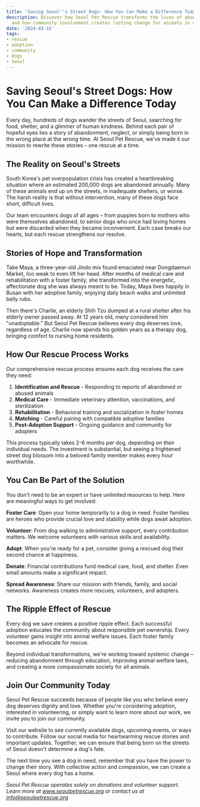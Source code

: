 ```yaml
---
title: 'Saving Seoul''s Street Dogs: How You Can Make a Difference Today'
description: Discover how Seoul Pet Rescue transforms the lives of abandoned dogs
  and how community involvement creates lasting change for animals in need.
date: '2024-03-15'
tags:
- rescue
- adoption
- community
- dogs
- Seoul
---
```


# Saving Seoul's Street Dogs: How You Can Make a Difference Today

Every day, hundreds of dogs wander the streets of Seoul, searching for food, shelter, and a glimmer of human kindness. Behind each pair of hopeful eyes lies a story of abandonment, neglect, or simply being born in the wrong place at the wrong time. At Seoul Pet Rescue, we've made it our mission to rewrite these stories – one rescue at a time.

## The Reality on Seoul's Streets

South Korea's pet overpopulation crisis has created a heartbreaking situation where an estimated 200,000 dogs are abandoned annually. Many of these animals end up on the streets, in inadequate shelters, or worse. The harsh reality is that without intervention, many of these dogs face short, difficult lives.

Our team encounters dogs of all ages – from puppies born to mothers who were themselves abandoned, to senior dogs who once had loving homes but were discarded when they became inconvenient. Each case breaks our hearts, but each rescue strengthens our resolve.

## Stories of Hope and Transformation

Take Maya, a three-year-old Jindo mix found emaciated near Dongdaemun Market, too weak to even lift her head. After months of medical care and rehabilitation with a foster family, she transformed into the energetic, affectionate dog she was always meant to be. Today, Maya lives happily in Busan with her adoptive family, enjoying daily beach walks and unlimited belly rubs.

Then there's Charlie, an elderly Shih Tzu dumped at a rural shelter after his elderly owner passed away. At 12 years old, many considered him "unadoptable." But Seoul Pet Rescue believes every dog deserves love, regardless of age. Charlie now spends his golden years as a therapy dog, bringing comfort to nursing home residents.

## How Our Rescue Process Works

Our comprehensive rescue process ensures each dog receives the care they need:

1. **Identification and Rescue** - Responding to reports of abandoned or abused animals
2. **Medical Care** - Immediate veterinary attention, vaccinations, and sterilization
3. **Rehabilitation** - Behavioral training and socialization in foster homes
4. **Matching** - Careful pairing with compatible adoptive families
5. **Post-Adoption Support** - Ongoing guidance and community for adopters

This process typically takes 2-6 months per dog, depending on their individual needs. The investment is substantial, but seeing a frightened street dog blossom into a beloved family member makes every hour worthwhile.

## You Can Be Part of the Solution

You don't need to be an expert or have unlimited resources to help. Here are meaningful ways to get involved:

**Foster Care**: Open your home temporarily to a dog in need. Foster families are heroes who provide crucial love and stability while dogs await adoption.

**Volunteer**: From dog walking to administrative support, every contribution matters. We welcome volunteers with various skills and availability.

**Adopt**: When you're ready for a pet, consider giving a rescued dog their second chance at happiness.

**Donate**: Financial contributions fund medical care, food, and shelter. Even small amounts make a significant impact.

**Spread Awareness**: Share our mission with friends, family, and social networks. Awareness creates more rescues, volunteers, and adopters.

## The Ripple Effect of Rescue

Every dog we save creates a positive ripple effect. Each successful adoption educates the community about responsible pet ownership. Every volunteer gains insight into animal welfare issues. Each foster family becomes an advocate for rescue.

Beyond individual transformations, we're working toward systemic change – reducing abandonment through education, improving animal welfare laws, and creating a more compassionate society for all animals.

## Join Our Community Today

Seoul Pet Rescue succeeds because of people like you who believe every dog deserves dignity and love. Whether you're considering adoption, interested in volunteering, or simply want to learn more about our work, we invite you to join our community.

Visit our website to see currently available dogs, upcoming events, or ways to contribute. Follow our social media for heartwarming rescue stories and important updates. Together, we can ensure that being born on the streets of Seoul doesn't determine a dog's fate.

The next time you see a dog in need, remember that you have the power to change their story. With collective action and compassion, we can create a Seoul where every dog has a home.

*Seoul Pet Rescue operates solely on donations and volunteer support. Learn more at www.seoulpetrescue.org or contact us at info@seoulpetrescue.org*
